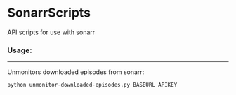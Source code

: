 # SonarrScripts
API scripts for use with sonarr
### Usage:
---
Unmonitors downloaded episodes from sonarr:
```
python unmonitor-downloaded-episodes.py BASEURL APIKEY
```
